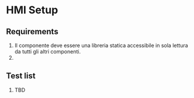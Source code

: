 # HMI Setup

## Requirements

1. Il componente deve essere una libreria statica accessibile in sola lettura da tutti gli altri componenti.
2.

## Test list

1. TBD
